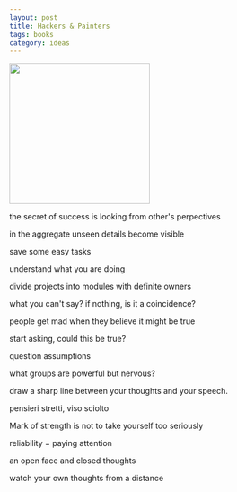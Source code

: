 ```yaml
---
layout: post
title: Hackers & Painters
tags: books
category: ideas  
---
```


<img height="250"  src="https://i.gr-assets.com/images/S/compressed.photo.goodreads.com/books/1348562702l/41793.jpg" />

the secret of success is looking from other's perpectives

in the aggregate unseen details become visible 

save some easy tasks 

understand what you are doing 

divide projects into modules with definite owners

what you can't say? if nothing, is it a coincidence?

people get mad when they believe it might be true

start asking, could this be true?

question assumptions

what groups are powerful but nervous?

draw a sharp line between your thoughts and your speech.

pensieri stretti, viso sciolto

Mark of strength is not to take yourself too seriously

reliability = paying attention 

an open face and closed thoughts

watch your own thoughts from a distance
